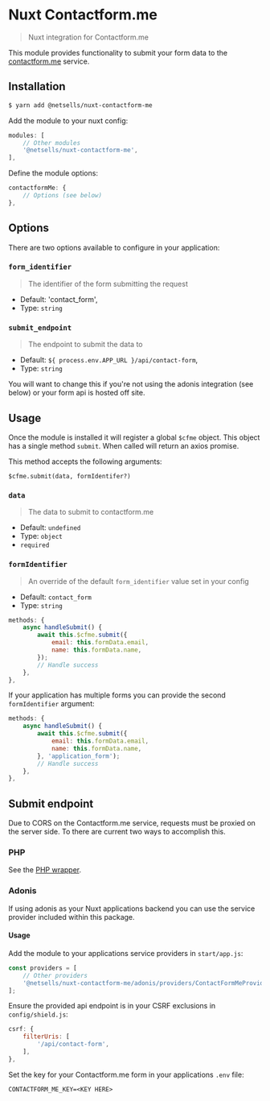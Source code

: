 # Nuxt Contactform.me

> Nuxt integration for Contactform.me

This module provides functionality to submit your form data to the [contactform.me](contactform.me) service.

## Installation

```sh
$ yarn add @netsells/nuxt-contactform-me
```

Add the module to your nuxt config:

```js
modules: [
    // Other modules
    '@netsells/nuxt-contactform-me',
],
```

Define the module options: 

```js
contactformMe: {
    // Options (see below)
},
```

## Options

There are two options available to configure in your application:

### `form_identifier`
> The identifier of the form submitting the request
- Default: 'contact_form',
- Type: `string`

### `submit_endpoint`
> The endpoint to submit the data to
- Default: `${ process.env.APP_URL }/api/contact-form`,
- Type: `string`

You will want to change this if you're not using the adonis integration (see below) or your form api is hosted off site.

## Usage

Once the module is installed it will register a global `$cfme` object. This object has a single method `submit`. When called will return an axios promise.

This method accepts the following arguments:

`$cfme.submit(data, formIdentifer?)`

### `data`
> The data to submit to contactform.me
- Default: `undefined`
- Type: `object`
- `required`

### `formIdentifier`
> An override of the default `form_identifier` value set in your config
- Default: `contact_form`
- Type: `string`

```js
methods: {
    async handleSubmit() {
        await this.$cfme.submit({
            email: this.formData.email,
            name: this.formData.name,
        });
        // Handle success
    },
},
```


If your application has multiple forms you can provide the second `formIdentifier` argument:

```js
methods: {
    async handleSubmit() {
        await this.$cfme.submit({
            email: this.formData.email,
            name: this.formData.name,
        }, 'application_form');
        // Handle success
    },
},
```

## Submit endpoint

Due to CORS on the Contactform.me service, requests must be proxied on the server side. To there are current two ways to accomplish this.

### PHP

See the [PHP wrapper](https://github.com/netsells/contactformme-php).

### Adonis

If using adonis as your Nuxt applications backend you can use the service provider included within this package.

#### Usage

Add the module to your applications service providers in `start/app.js`:

```js
const providers = [
    // Other providers
    '@netsells/nuxt-contactform-me/adonis/providers/ContactFormMeProvider',
];
```

Ensure the provided api endpoint is in your CSRF exclusions in `config/shield.js`:

```js
csrf: {
    filterUris: [
        '/api/contact-form',
    ],
},
```

Set the key for your Contactform.me form in your applications `.env` file:

```dotenv
CONTACTFORM_ME_KEY=<KEY HERE>
```

